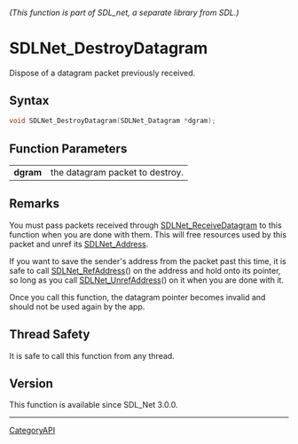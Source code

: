 ###### (This function is part of SDL_net, a separate library from SDL.)
# SDLNet_DestroyDatagram

Dispose of a datagram packet previously received.

## Syntax

```c
void SDLNet_DestroyDatagram(SDLNet_Datagram *dgram);

```

## Function Parameters

|               |                                 |
| ------------- | ------------------------------- |
| **dgram**     | the datagram packet to destroy. |

## Remarks

You must pass packets received through
[SDLNet_ReceiveDatagram](SDLNet_ReceiveDatagram.md) to this function when you
are done with them. This will free resources used by this packet and unref
its [SDLNet_Address](SDLNet_Address.md).

If you want to save the sender's address from the packet past this time, it
is safe to call [SDLNet_RefAddress](SDLNet_RefAddress.md)() on the address and
hold onto its pointer, so long as you call
[SDLNet_UnrefAddress](SDLNet_UnrefAddress.md)() on it when you are done with
it.

Once you call this function, the datagram pointer becomes invalid and
should not be used again by the app.

## Thread Safety

It is safe to call this function from any thread.

## Version

This function is available since SDL_Net 3.0.0.

----
[CategoryAPI](CategoryAPI.md)
